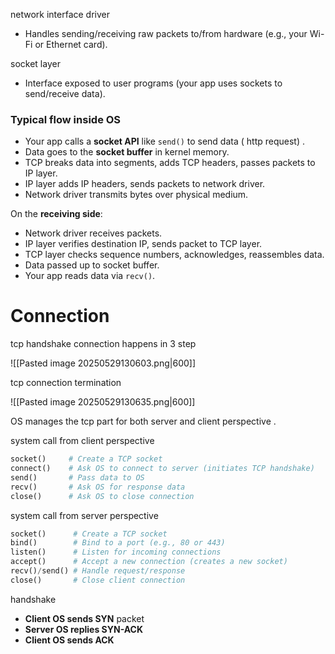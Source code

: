 network interface driver
- Handles sending/receiving raw packets to/from hardware (e.g., your Wi-Fi or Ethernet card).

socket layer
- Interface exposed to user programs (your app uses sockets to send/receive data).

### **Typical flow inside OS**

- Your app calls a **socket API** like `send()` to send data ( http request) .
- Data goes to the **socket buffer** in kernel memory.
- TCP breaks data into segments, adds TCP headers, passes packets to IP layer.
- IP layer adds IP headers, sends packets to network driver.
- Network driver transmits bytes over physical medium.
    
On the **receiving side**:
- Network driver receives packets.
- IP layer verifies destination IP, sends packet to TCP layer.
- TCP layer checks sequence numbers, acknowledges, reassembles data.
- Data passed up to socket buffer.
- Your app reads data via `recv()`.

# Connection

tcp handshake connection happens in 3 step

![[Pasted image 20250529130603.png|600]]

tcp connection termination

![[Pasted image 20250529130635.png|600]]


OS manages the tcp part for both server and client perspective . 

system call from client perspective 

```python
socket()     # Create a TCP socket
connect()    # Ask OS to connect to server (initiates TCP handshake)
send()       # Pass data to OS
recv()       # Ask OS for response data
close()      # Ask OS to close connection
```

system call from server perspective

```python
socket()      # Create a TCP socket
bind()        # Bind to a port (e.g., 80 or 443)
listen()      # Listen for incoming connections
accept()      # Accept a new connection (creates a new socket)
recv()/send() # Handle request/response
close()       # Close client connection
```

handshake 
- **Client OS sends SYN** packet
- **Server OS replies SYN-ACK**
- **Client OS sends ACK**

	